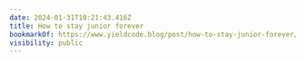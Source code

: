 ```yaml
---
date: 2024-01-31T10:21:43.416Z
title: How to stay junior forever
bookmarkOf: https://www.yieldcode.blog/post/how-to-stay-junior-forever/
visibility: public
---
```

